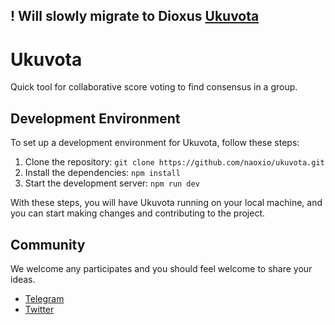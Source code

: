 ! Will slowly migrate to Dioxus [Ukuvota](https://github.com/naoxio/ukuvota)
---

# Ukuvota
Quick tool for collaborative score voting to find consensus in a group.

## Development Environment
To set up a development environment for Ukuvota, follow these steps:

1. Clone the repository: `git clone https://github.com/naoxio/ukuvota.git`
2. Install the dependencies: `npm install`
3. Start the development server: `npm run dev`

With these steps, you will have Ukuvota running on your local machine, and you can start making changes and contributing to the project.

## Community
We welcome any participates and you should feel welcome to share your ideas.

- [Telegram](https://t.me/ukuvota)
- [Twitter](https://twitter.com/ukuvota)
